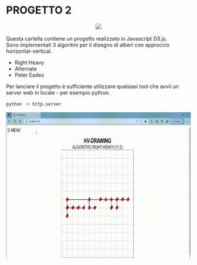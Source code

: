 # PROGETTO 2
<div align="center">
  <img src="https://github.com/mariocuomo/InfoVis/blob/main/progetto2/imgs/alberi.png">
</div>

Questa cartella contiene un progetto realizzato in Javascript D3.js.<br>
Sono implementati 3 algoritmi per il disegno di alberi con approccio horizontal-vertical.

- Right Heavy
- Alternate
- Peter Eades

Per lanciare il progetto è sufficiente utilizzare qualsiasi tool che avvii un server web in locale - per esempio python.

``` Bash
python -m http.server
```

<div align="center">
  <img src="https://github.com/mariocuomo/InfoVis/blob/main/progetto2/imgs/alberi-in-movimento.gif" width="725" height="400" />
</div>
